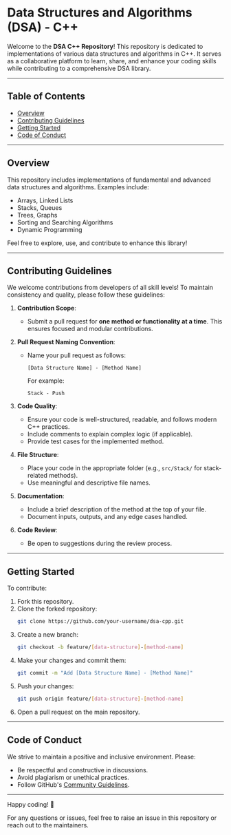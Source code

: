 # Data Structures and Algorithms (DSA) - C++

Welcome to the **DSA C++ Repository**! This repository is dedicated to implementations of various data structures and algorithms in C++. It serves as a collaborative platform to learn, share, and enhance your coding skills while contributing to a comprehensive DSA library.

---

## Table of Contents
- [Overview](#overview)
- [Contributing Guidelines](#contributing-guidelines)
- [Getting Started](#getting-started)
- [Code of Conduct](#code-of-conduct)

---

## Overview
This repository includes implementations of fundamental and advanced data structures and algorithms. Examples include:
- Arrays, Linked Lists
- Stacks, Queues
- Trees, Graphs
- Sorting and Searching Algorithms
- Dynamic Programming

Feel free to explore, use, and contribute to enhance this library!

---

## Contributing Guidelines
We welcome contributions from developers of all skill levels! To maintain consistency and quality, please follow these guidelines:

1. **Contribution Scope**:
   - Submit a pull request for **one method or functionality at a time**. This ensures focused and modular contributions.

2. **Pull Request Naming Convention**:
   - Name your pull request as follows:
     ```
     [Data Structure Name] - [Method Name]
     ```
     For example:
     ```
     Stack - Push
     ```

3. **Code Quality**:
   - Ensure your code is well-structured, readable, and follows modern C++ practices.
   - Include comments to explain complex logic (if applicable).
   - Provide test cases for the implemented method.

4. **File Structure**:
   - Place your code in the appropriate folder (e.g., `src/Stack/` for stack-related methods).
   - Use meaningful and descriptive file names.

5. **Documentation**:
   - Include a brief description of the method at the top of your file.
   - Document inputs, outputs, and any edge cases handled.

6. **Code Review**:
   - Be open to suggestions during the review process.

---

## Getting Started
To contribute:
1. Fork this repository.
2. Clone the forked repository:
   ```bash
   git clone https://github.com/your-username/dsa-cpp.git
   ```
3. Create a new branch:
   ```bash
   git checkout -b feature/[data-structure]-[method-name]
   ```
4. Make your changes and commit them:
   ```bash
   git commit -m "Add [Data Structure Name] - [Method Name]"
   ```
5. Push your changes:
   ```bash
   git push origin feature/[data-structure]-[method-name]
   ```
6. Open a pull request on the main repository.

---

## Code of Conduct
We strive to maintain a positive and inclusive environment. Please:
- Be respectful and constructive in discussions.
- Avoid plagiarism or unethical practices.
- Follow GitHub's [Community Guidelines](https://docs.github.com/en/github/site-policy/github-community-guidelines).

---

Happy coding! 🚀

For any questions or issues, feel free to raise an issue in this repository or reach out to the maintainers.

